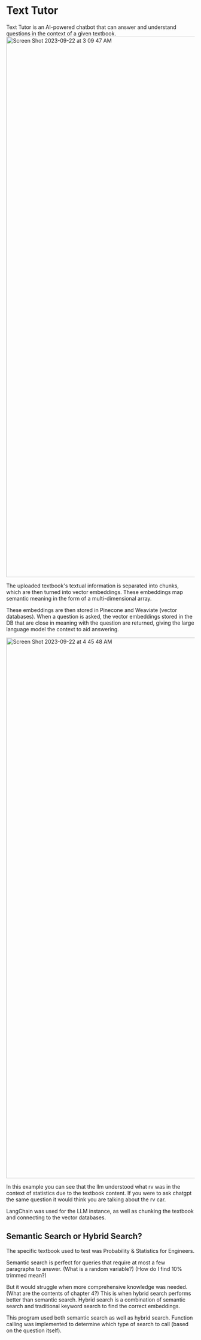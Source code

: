 # Text Tutor
Text Tutor is an AI-powered chatbot that can answer and understand questions in the context of a given textbook.
<img width="1440" alt="Screen Shot 2023-09-22 at 3 09 47 AM" src="https://github.com/chateaumai/text-tutor/assets/136946607/39d1fd39-d9ac-4a1b-a75e-69d07d63fe67">

The uploaded textbook's textual information is separated into chunks, which are then turned into vector embeddings. These embeddings map semantic meaning in the form of a multi-dimensional array.

These embeddings are then stored in Pinecone and Weaviate (vector databases). When a question is asked, the vector embeddings stored in the DB that are close in meaning with the question are returned, giving the large language model the context to aid answering.

<img width="1440" alt="Screen Shot 2023-09-22 at 4 45 48 AM" src="https://github.com/chateaumai/text-tutor/assets/136946607/22c360c8-d9b3-4835-aff0-24b812ae29b6">

In this example you can see that the llm understood what rv was in the context of statistics due to the textbook content. If you were to ask chatgpt the same question it would think you are talking about the rv car.

LangChain was used for the LLM instance, as well as chunking the textbook and connecting to the vector databases.

## Semantic Search or Hybrid Search?
The specific textbook used to test was Probability & Statistics for Engineers. 

Semantic search is perfect for queries that require at most a few paragraphs to answer. 
(What is a random variable?) (How do I find 10% trimmed mean?)

But it would struggle when more comprehensive knowledge was needed.
(What are the contents of chapter 4?)
This is when hybrid search performs better than semantic search. Hybrid search is a combination of semantic search and traditional keyword search to find the correct embeddings.

This program used both semantic search as well as hybrid search. Function calling was implemented to determine which type of search to call (based on the question itself).
